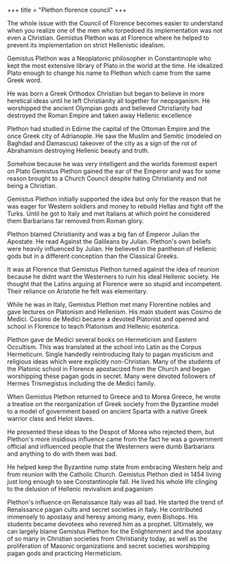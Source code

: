 +++
title = "Plethon florence council"
+++

The whole issue with the Council of Florence becomes easier to understand when you realize one of the men who torpedoed its implementation was not even a Christian. Gemistus Plethon was at Florence where he helped to prevent its implementation on strict Hellenistic idealism.

Gemistus Plethon was a Neoplatonic philosopher in Constantinople who kept the most extensive library of Plato in the world at the time. He idealized Plato enough to change his name to Plethon which came from the same Greek word.

He was born a Greek Orthodox Christian but began to believe in more heretical ideas until he left Christianity all together for neopaganism. He worshipped the ancient Olympian gods and believed Christianity had destroyed the Roman Empire and taken away Hellenic excellence

Plethon had studied in Edirne the capital of the Ottoman Empire and the once Greek city of Adrianople. He saw the Muslim and Semitic (modeled on Baghdad and Damascus) takeover of the city as a sign of the rot of Abrahamism destroying Hellenic beauty and truth.

Somehow because he was very intelligent and the worlds foremost expert on Plato Gemistus Plethon gained the ear of the Emperor and was for some reason brought to a Church Council despite hating Christianity and not being a Christian.

Gemistus Plethon initially supported the idea but only for the reason that he was eager for Western soldiers and money to rebuild Hellas and fight off the Turks. Until he got to Italy and met Italians at which point he considered them Barbarians far removed from Roman glory.

Plethon blamed Christianity and was a big fan of Emperor Julian the Apostate. He read Against the Galileans by Julian. Plethon's own beliefs were heavily influenced by Julian. He believed in the pantheon of Hellenic gods but in a different conception than the Classical Greeks.

It was at Florence that Gemistus Plethon turned against the idea of reunion because he didnt want the Westerners to ruin his ideal Hellenic society. He thought that the Latins arguing at Florence were so stupid and incompetent. Their reliance on Aristotle he felt was elementary.

While he was in Italy, Gemistus Plethon met many Florentine nobles and gave lectures on Platonism and Hellenism. His main student was Cosimo de Medici. Cosimo de Medici became a devoted Platonist and opened and school in Florence to teach Platonism and Hellenic esoterica.

Plethon gave de Medici several books on Hermeticism and Eastern Occultism. This was translated at the school into Latin as the Corpus Hermeticum. Single handedly reintroducing Italy to pagan mysticism and religious ideas which were explicitly non-Christian. Many of the students of the Platonic school in Florence apostacized from the Church and began worshipping these pagan gods in secret. Many were devoted followers of Hermes Trismegistus including the de Medici family.

When Gemistus Plethon returned to Greece and to Morea Greece, he wrote a treatise on the reorganization of Greek society from the Byzantine model to a model of government based on ancient Sparta with a native Greek warrior class and Helot slaves.

He presented these ideas to the Despot of Morea who rejected them, but Plethon's more insidious influence came from the fact he was a government official and influenced people that the Westerners were dumb Barbarians and anything to do with them was bad.

He helped keep the Byzantine rump state from embracing Western help and from reunion with the Catholic Church. Gemistus Plethon died in 1454 living just long enough to see Constantinople fall. He lived his whole life clinging to the delusion of Hellenic revivalism and paganism

Plethon's influence on Renaissance Italy was all bad. He started the trend of Renaissance pagan cults and secret societies in Italy. He contributed immensely to apostasy and heresy among many, even Bishops. His students became devotees who revered him as a prophet. Ultimately, we can largely blame Gemistus Plethon for the Enlightenment and the apostasy of so many in Christian societies from Christianity today, as well as the proliferation of Masonic organizations and secret societies worshipping pagan gods and practicing Hermeticism.
